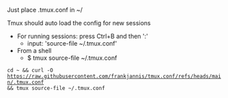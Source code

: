 Just place .tmux.conf in ~/

Tmux should auto load the config for new sessions

- For running sessions: press Ctrl+B and then ':'
  - input: 'source-file ~/.tmux.conf'
- From a shell
  - $ tmux source-file ~/.tmux.conf

<code>cd ~ && curl -O https://raw.githubusercontent.com/frankjannis/tmux.conf/refs/heads/main/.tmux.conf && tmux source-file ~/.tmux.conf</code>
